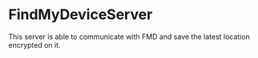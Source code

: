 # FindMyDeviceServer

This server is able to communicate with FMD and save the latest location encrypted on it.
